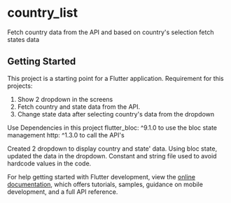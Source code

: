 # country_list

Fetch country data from the API and based on country's selection fetch states data

## Getting Started

This project is a starting point for a Flutter application.
Requirement for this projects:
1. Show 2 dropdown in the screens
2. Fetch country and state data from the API.
3. Change state data after selecting country's data from the dropdown

Use Dependencies in this project
flutter_bloc: ^9.1.0 to use the bloc state management
http: ^1.3.0 to call the API's

Created 2 dropdown to display country and state' data. 
Using bloc state, updated the data in the dropdown.
Constant and string file used to avoid hardcode values in the code.


For help getting started with Flutter development, view the
[online documentation](https://docs.flutter.dev/), which offers tutorials,
samples, guidance on mobile development, and a full API reference.
